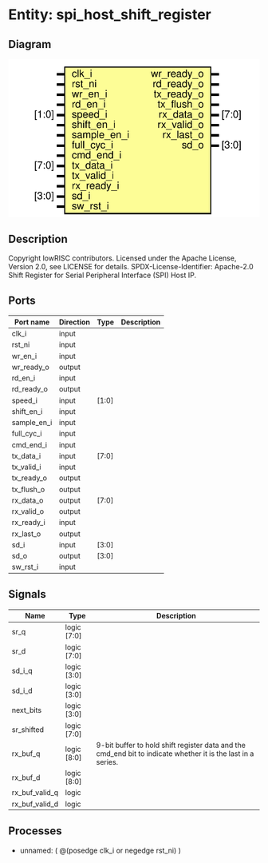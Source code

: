 # Entity: spi_host_shift_register

## Diagram

![Diagram](spi_host_shift_register.svg "Diagram")
## Description

Copyright lowRISC contributors.
 Licensed under the Apache License, Version 2.0, see LICENSE for details.
 SPDX-License-Identifier: Apache-2.0
 Shift Register for Serial Peripheral Interface (SPI) Host IP.
 
## Ports

| Port name   | Direction | Type  | Description |
| ----------- | --------- | ----- | ----------- |
| clk_i       | input     |       |             |
| rst_ni      | input     |       |             |
| wr_en_i     | input     |       |             |
| wr_ready_o  | output    |       |             |
| rd_en_i     | input     |       |             |
| rd_ready_o  | output    |       |             |
| speed_i     | input     | [1:0] |             |
| shift_en_i  | input     |       |             |
| sample_en_i | input     |       |             |
| full_cyc_i  | input     |       |             |
| cmd_end_i   | input     |       |             |
| tx_data_i   | input     | [7:0] |             |
| tx_valid_i  | input     |       |             |
| tx_ready_o  | output    |       |             |
| tx_flush_o  | output    |       |             |
| rx_data_o   | output    | [7:0] |             |
| rx_valid_o  | output    |       |             |
| rx_ready_i  | input     |       |             |
| rx_last_o   | output    |       |             |
| sd_i        | input     | [3:0] |             |
| sd_o        | output    | [3:0] |             |
| sw_rst_i    | input     |       |             |
## Signals

| Name           | Type               | Description                                                                                                   |
| -------------- | ------------------ | ------------------------------------------------------------------------------------------------------------- |
| sr_q           | logic        [7:0] |                                                                                                               |
| sr_d           | logic        [7:0] |                                                                                                               |
| sd_i_q         | logic        [3:0] |                                                                                                               |
| sd_i_d         | logic        [3:0] |                                                                                                               |
| next_bits      | logic        [3:0] |                                                                                                               |
| sr_shifted     | logic        [7:0] |                                                                                                               |
| rx_buf_q       | logic        [8:0] | 9-bit buffer to hold shift register data and the cmd_end bit to indicate whether it is the last in a series.  |
| rx_buf_d       | logic        [8:0] |                                                                                                               |
| rx_buf_valid_q | logic              |                                                                                                               |
| rx_buf_valid_d | logic              |                                                                                                               |
## Processes
- unnamed: ( @(posedge clk_i or negedge rst_ni) )
